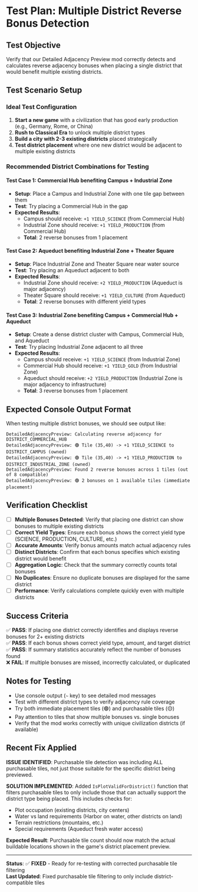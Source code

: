 # Test Plan: Multiple District Reverse Bonus Detection

## Test Objective
Verify that our Detailed Adjacency Preview mod correctly detects and calculates reverse adjacency bonuses when placing a single district that would benefit multiple existing districts.

## Test Scenario Setup

### Ideal Test Configuration
1. **Start a new game** with a civilization that has good early production (e.g., Germany, Rome, or China)
2. **Rush to Classical Era** to unlock multiple district types
3. **Build a city with 2-3 existing districts** placed strategically
4. **Test district placement** where one new district would be adjacent to multiple existing districts

### Recommended District Combinations for Testing

#### Test Case 1: Commercial Hub benefiting Campus + Industrial Zone
- **Setup**: Place a Campus and Industrial Zone with one tile gap between them
- **Test**: Try placing a Commercial Hub in the gap
- **Expected Results**: 
  - Campus should receive: `+1 YIELD_SCIENCE` (from Commercial Hub)
  - Industrial Zone should receive: `+1 YIELD_PRODUCTION` (from Commercial Hub)
  - **Total**: 2 reverse bonuses from 1 placement

#### Test Case 2: Aqueduct benefiting Industrial Zone + Theater Square  
- **Setup**: Place Industrial Zone and Theater Square near water source
- **Test**: Try placing an Aqueduct adjacent to both
- **Expected Results**:
  - Industrial Zone should receive: `+2 YIELD_PRODUCTION` (Aqueduct is major adjacency)
  - Theater Square should receive: `+1 YIELD_CULTURE` (from Aqueduct) 
  - **Total**: 2 reverse bonuses with different yield types

#### Test Case 3: Industrial Zone benefiting Campus + Commercial Hub + Aqueduct
- **Setup**: Create a dense district cluster with Campus, Commercial Hub, and Aqueduct
- **Test**: Try placing Industrial Zone adjacent to all three
- **Expected Results**:
  - Campus should receive: `+1 YIELD_SCIENCE` (from Industrial Zone)
  - Commercial Hub should receive: `+1 YIELD_GOLD` (from Industrial Zone)
  - Aqueduct should receive: `+2 YIELD_PRODUCTION` (Industrial Zone is major adjacency to infrastructure)
  - **Total**: 3 reverse bonuses from 1 placement

## Expected Console Output Format

When testing multiple district bonuses, we should see output like:

```
DetailedAdjacencyPreview: Calculating reverse adjacency for DISTRICT_COMMERCIAL_HUB
DetailedAdjacencyPreview: 🟢 Tile (35,40) -> +1 YIELD_SCIENCE to DISTRICT_CAMPUS (owned)
DetailedAdjacencyPreview: 🟢 Tile (35,40) -> +1 YIELD_PRODUCTION to DISTRICT_INDUSTRIAL_ZONE (owned)
DetailedAdjacencyPreview: Found 2 reverse bonuses across 1 tiles (out of 8 compatible)
DetailedAdjacencyPreview: 🟢 2 bonuses on 1 available tiles (immediate placement)
```

## Verification Checklist

- [ ] **Multiple Bonuses Detected**: Verify that placing one district can show bonuses to multiple existing districts
- [ ] **Correct Yield Types**: Ensure each bonus shows the correct yield type (SCIENCE, PRODUCTION, CULTURE, etc.)
- [ ] **Accurate Amounts**: Verify bonus amounts match actual adjacency rules
- [ ] **Distinct Districts**: Confirm that each bonus specifies which existing district would benefit
- [ ] **Aggregation Logic**: Check that the summary correctly counts total bonuses
- [ ] **No Duplicates**: Ensure no duplicate bonuses are displayed for the same district
- [ ] **Performance**: Verify calculations complete quickly even with multiple districts

## Success Criteria

✅ **PASS**: If placing one district correctly identifies and displays reverse bonuses for 2+ existing districts  
✅ **PASS**: If each bonus shows correct yield type, amount, and target district  
✅ **PASS**: If summary statistics accurately reflect the number of bonuses found  
❌ **FAIL**: If multiple bonuses are missed, incorrectly calculated, or duplicated  

## Notes for Testing

- Use console output (`~` key) to see detailed mod messages
- Test with different district types to verify adjacency rule coverage
- Try both immediate placement tiles (🟢) and purchasable tiles (🟡)
- Pay attention to tiles that show multiple bonuses vs. single bonuses
- Verify that the mod works correctly with unique civilization districts (if available)

## Recent Fix Applied

**ISSUE IDENTIFIED**: Purchasable tile detection was including ALL purchasable tiles, not just those suitable for the specific district being previewed.

**SOLUTION IMPLEMENTED**: Added `IsPlotValidForDistrict()` function that filters purchasable tiles to only include those that can actually support the district type being placed. This includes checks for:
- Plot occupation (existing districts, city centers)
- Water vs land requirements (Harbor on water, other districts on land)
- Terrain restrictions (mountains, etc.)
- Special requirements (Aqueduct fresh water access)

**Expected Result**: Purchasable tile count should now match the actual buildable locations shown in the game's district placement preview.

---

**Status**: ✅ **FIXED** - Ready for re-testing with corrected purchasable tile filtering  
**Last Updated**: Fixed purchasable tile filtering to only include district-compatible tiles 